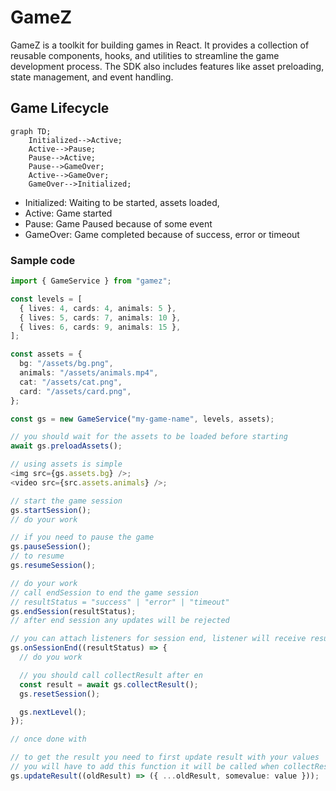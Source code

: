 # GameZ

GameZ is a toolkit for building games in React. It provides a collection of reusable components, hooks, and utilities to streamline the game development process. The SDK also includes features like asset preloading, state management, and event handling.

## Game Lifecycle

```mermaid
graph TD;
    Initialized-->Active;
    Active-->Pause;
    Pause-->Active;
    Pause-->GameOver;
    Active-->GameOver;
    GameOver-->Initialized;
```

- Initialized: Waiting to be started, assets loaded,
- Active: Game started
- Pause: Game Paused because of some event
- GameOver: Game completed because of success, error or timeout

### Sample code

```typescript
import { GameService } from "gamez";

const levels = [
  { lives: 4, cards: 4, animals: 5 },
  { lives: 5, cards: 7, animals: 10 },
  { lives: 6, cards: 9, animals: 15 },
];

const assets = {
  bg: "/assets/bg.png",
  animals: "/assets/animals.mp4",
  cat: "/assets/cat.png",
  card: "/assets/card.png",
};

const gs = new GameService("my-game-name", levels, assets);

// you should wait for the assets to be loaded before starting
await gs.preloadAssets();

// using assets is simple
<img src={gs.assets.bg} />;
<video src={src.assets.animals} />;

// start the game session
gs.startSession();
// do your work

// if you need to pause the game
gs.pauseSession();
// to resume
gs.resumeSession();

// do your work
// call endSession to end the game session
// resultStatus = "success" | "error" | "timeout"
gs.endSession(resultStatus);
// after end session any updates will be rejected

// you can attach listeners for session end, listener will receive resultStatus as argument
gs.onSessionEnd((resultStatus) => {
  // do you work

  // you should call collectResult after en
  const result = await gs.collectResult();
  gs.resetSession();

  gs.nextLevel();
});

// once done with

// to get the result you need to first update result with your values
// you will have to add this function it will be called when collectResult is executed
gs.updateResult((oldResult) => ({ ...oldResult, somevalue: value }));
```
